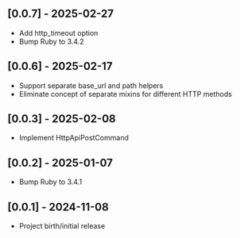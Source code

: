 ## [0.0.7] - 2025-02-27

- Add http_timeout option
- Bump Ruby to 3.4.2

## [0.0.6] - 2025-02-17

- Support separate base_url and path helpers
- Eliminate concept of separate mixins for different HTTP methods

## [0.0.3] - 2025-02-08

- Implement HttpApiPostCommand

## [0.0.2] - 2025-01-07

- Bump Ruby to 3.4.1

## [0.0.1] - 2024-11-08

- Project birth/initial release
